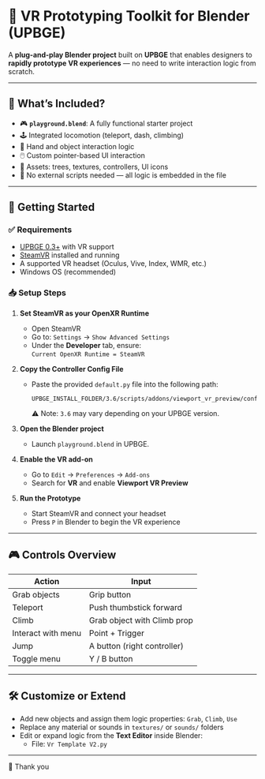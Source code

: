 # 🧠 VR Prototyping Toolkit for Blender (UPBGE)

A **plug-and-play Blender project** built on **UPBGE** that enables designers to **rapidly prototype VR experiences** — no need to write interaction logic from scratch.

---

## 🧩 What’s Included?

- 🎮 **`playground.blend`**: A fully functional starter project
- 🕹️ Integrated locomotion (teleport, dash, climbing)
- 🤝 Hand and object interaction logic
- 🖱️ Custom pointer-based UI interaction
- 🌲 Assets: trees, textures, controllers, UI icons
- 🧠 No external scripts needed — all logic is embedded in the file

---

## 🚀 Getting Started

### ✅ Requirements

- [UPBGE 0.3+](https://upbge.org/) with VR support
- [SteamVR](https://store.steampowered.com/steamvr) installed and running
- A supported VR headset (Oculus, Vive, Index, WMR, etc.)
- Windows OS (recommended)

### 📥 Setup Steps

1. **Set SteamVR as your OpenXR Runtime**

    - Open SteamVR  
    - Go to: `Settings` → `Show Advanced Settings`  
    - Under the **Developer** tab, ensure:  
      `Current OpenXR Runtime = SteamVR`

2. **Copy the Controller Config File**

    - Paste the provided `default.py` file into the following path:  
      ```
      UPBGE_INSTALL_FOLDER/3.6/scripts/addons/viewport_vr_preview/configs/
      ```
      ⚠️ Note: `3.6` may vary depending on your UPBGE version.

3. **Open the Blender project**

    - Launch `playground.blend` in UPBGE.

4. **Enable the VR add-on**

    - Go to `Edit` → `Preferences` → `Add-ons`  
    - Search for **VR** and enable **Viewport VR Preview**

5. **Run the Prototype**

    - Start SteamVR and connect your headset  
    - Press `P` in Blender to begin the VR experience

---

## 🎮 Controls Overview

| Action              | Input                        |
|---------------------|------------------------------|
| Grab objects        | Grip button                  |
| Teleport            | Push thumbstick forward      |
| Climb               | Grab object with Climb prop  |
| Interact with menu  | Point + Trigger              |
| Jump                | A button (right controller)  |
| Toggle menu         | Y / B button                 |

---

## 🛠️ Customize or Extend

- Add new objects and assign them logic properties: `Grab`, `Climb`, `Use`
- Replace any material or sounds in `textures/` or `sounds/` folders
- Edit or expand logic from the **Text Editor** inside Blender:
  - File: `Vr Template V2.py`

---

🎉 Thank you

